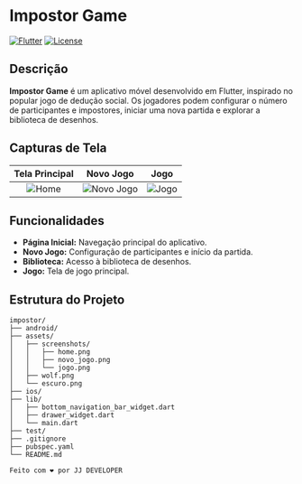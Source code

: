 # Impostor Game

[![Flutter](https://img.shields.io/badge/Flutter-Framework-blue)](https://flutter.dev/)
[![License](https://img.shields.io/badge/License-MIT-green)](https://opensource.org/licenses/MIT)

## Descrição
**Impostor Game** é um aplicativo móvel desenvolvido em Flutter, inspirado no popular jogo de dedução social. Os jogadores podem configurar o número de participantes e impostores, iniciar uma nova partida e explorar a biblioteca de desenhos.

## Capturas de Tela
| Tela Principal | Novo Jogo | Jogo |
| :---: | :---: | :---: |
| ![Home](assets/screenshots/home.png) | ![Novo Jogo](assets/screenshots/novo_jogo.png) | ![Jogo](assets/screenshots/jogo.png) |

## Funcionalidades
- **Página Inicial:** Navegação principal do aplicativo.
- **Novo Jogo:** Configuração de participantes e início da partida.
- **Biblioteca:** Acesso à biblioteca de desenhos.
- **Jogo:** Tela de jogo principal.

## Estrutura do Projeto
```plaintext
impostor/
├── android/
├── assets/
│   ├── screenshots/
│   │   ├── home.png
│   │   ├── novo_jogo.png
│   │   └── jogo.png
│   ├── wolf.png
│   └── escuro.png
├── ios/
├── lib/
│   ├── bottom_navigation_bar_widget.dart
│   ├── drawer_widget.dart
│   └── main.dart
├── test/
├── .gitignore
├── pubspec.yaml
└── README.md

Feito com ❤️ por JJ DEVELOPER

